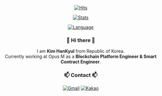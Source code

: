 <div id='github' align='center'>
  
[![Hits](https://hits.seeyoufarm.com/api/count/incr/badge.svg?url=https%3A%2F%2Fgithub.com%2FKimH4nKyul%2Fhit-counter&count_bg=%2379C83D&title_bg=%23000000&icon=checkmarx.svg&icon_color=%2379C83D&title=hits&edge_flat=false)](https://hits.seeyoufarm.com)  

[![Stats](https://github-readme-stats.vercel.app/api?username=KimH4nKyul&show_icons=true)](https://github.com/KimH4nKyul)  

[![Language](https://github-readme-stats.vercel.app/api/top-langs/?username=KimH4nKyul&layout=compact)](https://github.com/KimH4nKyul)    

</div>

<div id='intro' align='center'>
  
### 👋 Hi there 👋
  I am <b>Kim HanKyul</b> from Republic of Korea.  
  Currently working at Opus M as a <b>Blockchain Platform Engineer & Smart Contract Engineer</b>.
  
</div>

<div id='contact' align='center'>
  
### 📫 Contact 📫
  
[![Gmail](https://img.shields.io/badge/Gmail-D14836?style=flat-square&logo=gmail&logoColor=white)](mailto:alwayskim9305@gmail.com)
[![Kakao](https://img.shields.io/badge/Kakao-FFCD00?style=flat-square&logo=Kakao&logoColor=black)](mailto:alskim93@kakao.com)

</div>
  
<!--
**KimH4nKyul/KimH4nKyul** is a ✨ _special_ ✨ repository because its `README.md` (this file) appears on your GitHub profile.

Here are some ideas to get you started:

- 🔭 I’m currently working on ...
- 🌱 I’m currently learning ...
- 👯 I’m looking to collaborate on ...
- 🤔 I’m looking for help with ...
- 💬 Ask me about ...
- 📫 How to reach me: ...
- 😄 Pronouns: ...
- ⚡ Fun fact: ...
-->
